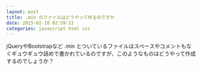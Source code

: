 ```yaml
---
layout: post
title: .min のファイルはどうやって作るのですか
date: 2015-02-10 02:59:11
categories: javascript html css
---
```

<!-- {% raw %} -->
<p>jQueryやBootstrapなど .min とついているファイルはスペースやコメントもなくギュウギュウ詰めで書かれているのですが、このようなものはどうやって作成するのでしょうか？</p>
<!-- {% endraw %} -->

